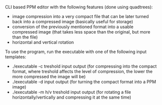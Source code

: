 CLI based PPM editor with the following features (done using quadtrees):
- image compression into a very compact file that can be later turned back into a compressed image (basically useful for storage)
- conversion of the previously mentioned format into a usable compressed image (that takes less space than the original, but more than the file)
- horizontal and vertical rotation

To use the program, run the executable with one of the following input templates:
- ./executable -c treshold input output (for compressing into the compact format, where treshold affects the level of compression, the lower the more compressed the image will be)
- ./executable -d input output (for turning the compact format into a PPM image)
- ./executable -m h/v treshold input output (for rotating a file horizontally/vertically and compressing it at the same time)
